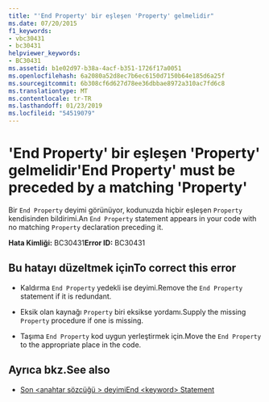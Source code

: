 ```yaml
---
title: "'End Property' bir eşleşen 'Property' gelmelidir"
ms.date: 07/20/2015
f1_keywords:
- vbc30431
- bc30431
helpviewer_keywords:
- BC30431
ms.assetid: b1e02d97-b38a-4acf-b351-1726f17a0051
ms.openlocfilehash: 6a2080a52d8ec7b6ec6150d7150b64e185d6a25f
ms.sourcegitcommit: 6b308cf6d627d78ee36dbbae8972a310ac7fd6c8
ms.translationtype: MT
ms.contentlocale: tr-TR
ms.lasthandoff: 01/23/2019
ms.locfileid: "54519079"
---
```

# <a name="end-property-must-be-preceded-by-a-matching-property"></a><span data-ttu-id="40197-102">'End Property' bir eşleşen 'Property' gelmelidir</span><span class="sxs-lookup"><span data-stu-id="40197-102">'End Property' must be preceded by a matching 'Property'</span></span>
<span data-ttu-id="40197-103">Bir `End Property` deyimi görünüyor, kodunuzda hiçbir eşleşen `Property` kendisinden bildirimi.</span><span class="sxs-lookup"><span data-stu-id="40197-103">An `End Property` statement appears in your code with no matching `Property` declaration preceding it.</span></span>  
  
 <span data-ttu-id="40197-104">**Hata Kimliği:** BC30431</span><span class="sxs-lookup"><span data-stu-id="40197-104">**Error ID:** BC30431</span></span>  
  
## <a name="to-correct-this-error"></a><span data-ttu-id="40197-105">Bu hatayı düzeltmek için</span><span class="sxs-lookup"><span data-stu-id="40197-105">To correct this error</span></span>  
  
-   <span data-ttu-id="40197-106">Kaldırma `End Property` yedekli ise deyimi.</span><span class="sxs-lookup"><span data-stu-id="40197-106">Remove the `End Property` statement if it is redundant.</span></span>  
  
-   <span data-ttu-id="40197-107">Eksik olan kaynağı `Property` biri eksikse yordamı.</span><span class="sxs-lookup"><span data-stu-id="40197-107">Supply the missing `Property` procedure if one is missing.</span></span>  
  
-   <span data-ttu-id="40197-108">Taşıma `End Property` kod uygun yerleştirmek için.</span><span class="sxs-lookup"><span data-stu-id="40197-108">Move the `End Property` to the appropriate place in the code.</span></span>  
  
## <a name="see-also"></a><span data-ttu-id="40197-109">Ayrıca bkz.</span><span class="sxs-lookup"><span data-stu-id="40197-109">See also</span></span>

- [<span data-ttu-id="40197-110">Son \<anahtar sözcüğü > deyimi</span><span class="sxs-lookup"><span data-stu-id="40197-110">End \<keyword> Statement</span></span>](../../visual-basic/language-reference/statements/end-keyword-statement.md)
